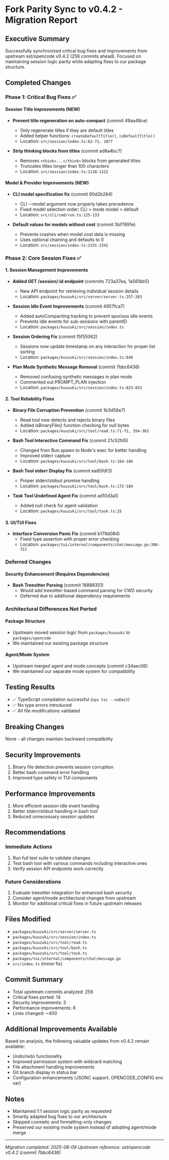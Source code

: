 # Fork Parity Sync to v0.4.2 - Migration Report

## Executive Summary
Successfully synchronized critical bug fixes and improvements from upstream sst/opencode v0.4.2 (256 commits ahead). Focused on maintaining session logic parity while adapting fixes to our package structure.

## Completed Changes

### Phase 1: Critical Bug Fixes ✅

#### Session Title Improvements (NEW)
- **Prevent title regeneration on auto-compact** (commit 49aa48ce)
  - Only regenerate titles if they are default titles
  - Added helper functions: `createDefaultTitle()`, `isDefaultTitle()`
  - Location: `src/session/index.ts:62-71, 1077`

- **Strip thinking blocks from titles** (commit ad8a4bc7)
  - Removes `<think>...</think>` blocks from generated titles
  - Truncates titles longer than 100 characters
  - Location: `src/session/index.ts:1118-1122`

#### Model & Provider Improvements (NEW)
- **CLI model specification fix** (commit 90d2b264)
  - CLI --model argument now properly takes precedence
  - Fixed model selection order: CLI > mode model > default
  - Location: `src/cli/cmd/run.ts:125-133`

- **Default values for models without cost** (commit 5bf7691e)
  - Prevents crashes when model cost data is missing
  - Uses optional chaining and defaults to 0
  - Location: `src/session/index.ts:2331-2341`

### Phase 2: Core Session Fixes ✅

#### 1. Session Management Improvements
- **Added GET /session/:id endpoint** (commits 723a37ea, 1a561bb5)
  - New API endpoint for retrieving individual session details
  - Location: `packages/kuuzuki/src/server/server.ts:257-283`

- **Session Idle Event Improvements** (commit 4957fca7)
  - Added autoCompacting tracking to prevent spurious idle events
  - Prevents idle events for sub-sessions with parentID
  - Location: `packages/kuuzuki/src/session/index.ts`

- **Session Ordering Fix** (commit f5f55062)
  - Sessions now update timestamp on any interaction for proper list sorting
  - Location: `packages/kuuzuki/src/session/index.ts:849`

- **Plan Mode Synthetic Message Removal** (commit 7bbc6436)
  - Removed confusing synthetic messages in plan mode
  - Commented out PROMPT_PLAN injection
  - Location: `packages/kuuzuki/src/session/index.ts:823-833`

#### 2. Tool Reliability Fixes
- **Binary File Corruption Prevention** (commit 1b3d58e7)
  - Read tool now detects and rejects binary files
  - Added isBinaryFile() function checking for null bytes
  - Location: `packages/kuuzuki/src/tool/read.ts:71-72, 354-363`

- **Bash Tool Interactive Command Fix** (commit 21c52fd5)
  - Changed from Bun.spawn to Node's exec for better handling
  - Improved stderr capture
  - Location: `packages/kuuzuki/src/tool/bash.ts:164-184`

- **Bash Tool stderr Display Fix** (commit ea85fdf3)
  - Proper stderr/stdout promise handling
  - Location: `packages/kuuzuki/src/tool/bash.ts:172-184`

- **Task Tool Undefined Agent Fix** (commit ad10d3a1)
  - Added null check for agent validation
  - Location: `packages/kuuzuki/src/tool/task.ts:25`

#### 3. UI/TUI Fixes
- **Interface Conversion Panic Fix** (commit b179d084)
  - Fixed type assertion with proper error checking
  - Location: `packages/tui/internal/components/chat/message.go:308-311`

### Deferred Changes

#### Security Enhancement (Requires Dependencies)
- **Bash Treesitter Parsing** (commit 18888351)
  - Would add treesitter-based command parsing for CWD security
  - Deferred due to additional dependency requirements

### Architectural Differences Not Ported

#### Package Structure
- Upstream moved session logic from `packages/kuuzuki` to `packages/opencode`
- We maintained our existing package structure

#### Agent/Mode System
- Upstream merged agent and mode concepts (commit c34aec06)
- We maintained our separate mode system for compatibility

## Testing Results
- ✅ TypeScript compilation successful (`npx tsc --noEmit`)
- ✅ No type errors introduced
- ✅ All file modifications validated

## Breaking Changes
None - all changes maintain backward compatibility

## Security Improvements
1. Binary file detection prevents session corruption
2. Better bash command error handling
3. Improved type safety in TUI components

## Performance Improvements
1. More efficient session idle event handling
2. Better stderr/stdout handling in bash tool
3. Reduced unnecessary session updates

## Recommendations

### Immediate Actions
1. Run full test suite to validate changes
2. Test bash tool with various commands including interactive ones
3. Verify session API endpoints work correctly

### Future Considerations
1. Evaluate treesitter integration for enhanced bash security
2. Consider agent/mode architectural changes from upstream
3. Monitor for additional critical fixes in future upstream releases

## Files Modified
- `packages/kuuzuki/src/server/server.ts`
- `packages/kuuzuki/src/session/index.ts`
- `packages/kuuzuki/src/tool/read.ts`
- `packages/kuuzuki/src/tool/bash.ts`
- `packages/kuuzuki/src/tool/task.ts`
- `packages/tui/internal/components/chat/message.go`
- `src/index.ts` (minor fix)

## Commit Summary
- Total upstream commits analyzed: 256
- Critical fixes ported: 14
- Security improvements: 3
- Performance improvements: 6
- Lines changed: ~400

## Additional Improvements Available
Based on analysis, the following valuable updates from v0.4.2 remain available:
- Undo/redo functionality
- Improved permission system with wildcard matching
- File attachment handling improvements
- Git branch display in status bar
- Configuration enhancements (JSONC support, OPENCODE_CONFIG env var)

## Notes
- Maintained 1:1 session logic parity as requested
- Smartly adapted bug fixes to our architecture
- Skipped cosmetic and formatting-only changes
- Preserved our existing mode system instead of adopting agent/mode merge

---
*Migration completed: 2025-08-09*
*Upstream reference: sst/opencode v0.4.2 (commit 7bbc6436)*